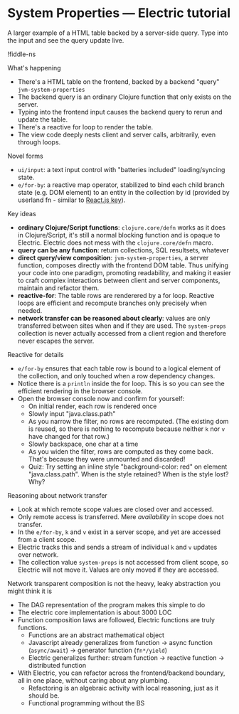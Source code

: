 # System Properties — Electric tutorial

A larger example of a HTML table backed by a server-side query. Type into the input and see the query update live.

!fiddle-ns[](electric-tutorial.demo-system-properties/SystemProperties)

What's happening

* There's a HTML table on the frontend, backed by a backend "query" `jvm-system-properties` 
* The backend query is an ordinary Clojure function that only exists on the server.
* Typing into the frontend input causes the backend query to rerun and update the table.
* There's a reactive for loop to render the table.
* The view code deeply nests client and server calls, arbitrarily, even through loops.

Novel forms

* `ui/input`: a text input control with "batteries included" loading/syncing state.
* `e/for-by`: a reactive map operator, stabilized to bind each child branch state (e.g. DOM element) to an entity in the collection by id (provided by userland fn - similar to [React.js key](https://stackoverflow.com/questions/28329382/understanding-unique-keys-for-array-children-in-react-js/43892905#43892905)).

Key ideas

* **ordinary Clojure/Script functions**: `clojure.core/defn` works as it does in Clojure/Script, it's still a normal blocking function and is opaque to Electric. Electric does not mess with the `clojure.core/defn` macro.
* **query can be any function**: return collections, SQL resultsets, whatever
* **direct query/view composition**: `jvm-system-properties`, a server function, composes directly with the frontend DOM table. Thus unifying your code into one paradigm, promoting readability, and making it easier to craft complex interactions between client and server components, maintain and refactor them.
* **reactive-for**: The table rows are renderered by a for loop. Reactive loops are efficient and recompute branches only precisely when needed.
* **network transfer can be reasoned about clearly**: values are only transferred between sites when and if they are used. The `system-props` collection is never actually accessed from a client region and therefore never escapes the server.

Reactive for details

* `e/for-by` ensures that each table row is bound to a logical element of the collection, and only touched when a row dependency changes.
* Notice there is a `println` inside the for loop. This is so you can see the efficient rendering in the browser console. 
* Open the browser console now and confirm for yourself:
  * On initial render, each row is rendered once
  * Slowly input "java.class.path"
  * As you narrow the filter, no rows are recomputed. (The existing dom is reused, so there is nothing to recompute because neither `k` nor `v` have changed for that row.)
  * Slowly backspace, one char at a time
  * As you widen the filter, rows are computed as they come back. That's because they were unmounted and discarded!
  * Quiz: Try setting an inline style "background-color: red" on element "java.class.path". When is the style retained? When is the style lost? Why?

Reasoning about network transfer

* Look at which remote scope values are closed over and accessed.
* Only remote access is transferred. Mere *availability* in scope does not transfer.
* In the `e/for-by`, `k` and `v` exist in a server scope, and yet are accessed from a client scope.
* Electric tracks this and sends a stream of individual `k` and `v` updates over network.
* The collection value `system-props` is not accessed from client scope, so Electric will not move it. Values are only moved if they are accessed.

Network transparent composition is not the heavy, leaky abstraction you might think it is

* The DAG representation of the program makes this simple to do
* The electric core implementation is about 3000 LOC
* Function composition laws are followed, Electric functions are truly functions.
  * Functions are an abstract mathematical object
  * Javascript already generalizes from function -> async function (`async/await`) -> generator function (`fn*/yield`)
  * Electric generalizes further: stream function -> reactive function -> distributed function
* With Electric, you can refactor across the frontend/backend boundary, all in one place, without caring about any plumbing. 
  * Refactoring is an algebraic activity with local reasoning, just as it should be. 
  * Functional programming without the BS
